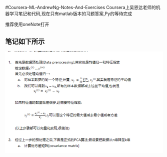 #Coursera-ML-AndrewNg-Notes-And-Exercises
Coursera上吴恩达老师的机器学习笔记和代码,现在只有matlab版本的习题答案,Py的等待完成



推荐使用oneNote打开


笔记如下所示
----
 ![image](https://raw.githubusercontent.com/xiesp/Coursera-ML-AndrewNg-Notes-And-Exercises/master/imgs/demo.png)